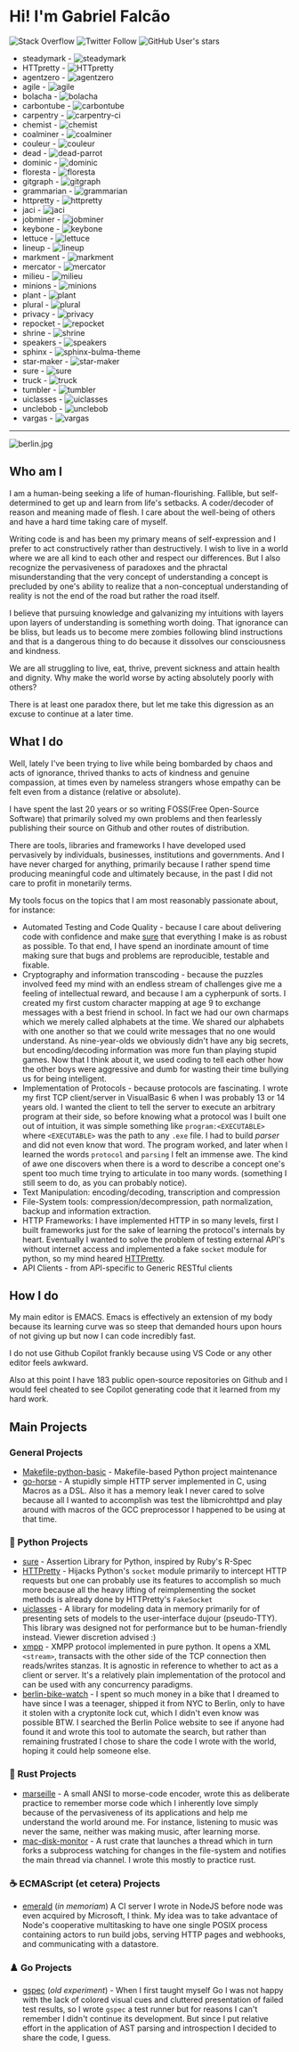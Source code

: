 # Hi! I'm Gabriel Falcão

![Stack Overflow](https://img.shields.io/badge/stackoverflow-orange?style=default&logo=stackoverflow&logoColor=orange&label=gabrielfalcao&labelColor=black&color=orange&link=https%3A%2F%2Fstackoverflow.com%2Fusers%2F460989%2Fgabriel-falc%25c3%25a3o)
![Twitter Follow](https://img.shields.io/twitter/follow/gabrielfalcao)
![GitHub User's stars](https://img.shields.io/github/stars/gabrielfalcao)


<!-- ### Stats -->

<!-- ###### Python Package Downloads -->

- steadymark - ![steadymark](https://img.shields.io/pypi/dm/steadymark)
- HTTpretty - ![HTTpretty](https://img.shields.io/pypi/dm/HTTpretty)
- agentzero - ![agentzero](https://img.shields.io/pypi/dm/agentzero)
- agile - ![agile](https://img.shields.io/pypi/dm/agile)
- bolacha - ![bolacha](https://img.shields.io/pypi/dm/bolacha)
- carbontube - ![carbontube](https://img.shields.io/pypi/dm/carbontube)
- carpentry - ![carpentry-ci](https://img.shields.io/pypi/dm/carpentry-ci)
- chemist - ![chemist](https://img.shields.io/pypi/dm/chemist)
- coalminer - ![coalminer](https://img.shields.io/pypi/dm/coalminer)
- couleur - ![couleur](https://img.shields.io/pypi/dm/couleur)
- dead - ![dead-parrot](https://img.shields.io/pypi/dm/dead-parrot)
- dominic - ![dominic](https://img.shields.io/pypi/dm/dominic)
- floresta - ![floresta](https://img.shields.io/pypi/dm/floresta)
- gitgraph - ![gitgraph](https://img.shields.io/pypi/dm/gitgraph)
- grammarian - ![grammarian](https://img.shields.io/pypi/dm/grammarian)
- httpretty - ![httpretty](https://img.shields.io/pypi/dm/httpretty)
- jaci - ![jaci](https://img.shields.io/pypi/dm/jaci)
- jobminer - ![jobminer](https://img.shields.io/pypi/dm/jobminer)
- keybone - ![keybone](https://img.shields.io/pypi/dm/keybone)
- lettuce - ![lettuce](https://img.shields.io/pypi/dm/lettuce)
- lineup - ![lineup](https://img.shields.io/pypi/dm/lineup)
- markment - ![markment](https://img.shields.io/pypi/dm/markment)
- mercator - ![mercator](https://img.shields.io/pypi/dm/mercator)
- milieu - ![milieu](https://img.shields.io/pypi/dm/milieu)
- minions - ![minions](https://img.shields.io/pypi/dm/minions)
- plant - ![plant](https://img.shields.io/pypi/dm/plant)
- plural - ![plural](https://img.shields.io/pypi/dm/plural)
- privacy - ![privacy](https://img.shields.io/pypi/dm/privacy)
- repocket - ![repocket](https://img.shields.io/pypi/dm/repocket)
- shrine - ![shrine](https://img.shields.io/pypi/dm/shrine)
- speakers - ![speakers](https://img.shields.io/pypi/dm/speakers)
- sphinx - ![sphinx-bulma-theme](https://img.shields.io/pypi/dm/sphinx-bulma-theme)
- star-maker - ![star-maker](https://img.shields.io/pypi/dm/star-maker)
- sure - ![sure](https://img.shields.io/pypi/dm/sure)
- truck - ![truck](https://img.shields.io/pypi/dm/truck)
- tumbler - ![tumbler](https://img.shields.io/pypi/dm/tumbler)
- uiclasses - ![uiclasses](https://img.shields.io/pypi/dm/uiclasses)
- unclebob - ![unclebob](https://img.shields.io/pypi/dm/unclebob)
- vargas - ![vargas](https://img.shields.io/pypi/dm/vargas)
<!-- ![cello](https://img.shields.io/pypi/dm/cello) -->
<!-- ![plany](https://img.shields.io/pypi/dm/plany) -->
<!-- ![sinsky](https://img.shields.io/pypi/dm/sinsky) -->
<!-- ![xmpp](https://img.shields.io/pypi/dm/xmpp) -->

<!-- ###### Docker Image Pulls -->

<!-- ![node-google-chrome](https://img.shields.io/docker/pulls/gabrielfalcao/node-google-chrome) -->
<!-- ![drone-ci-butler](https://img.shields.io/docker/pulls/gabrielfalcao/drone-ci-butler) -->
<!-- ![nst-fakenom](https://img.shields.io/docker/pulls/gabrielfalcao/nst-fakenom) -->
<!-- ![k8s-file-server](https://img.shields.io/docker/pulls/gabrielfalcao/k8s-file-server) -->
<!-- ![file-server-base](https://img.shields.io/docker/pulls/gabrielfalcao/file-server-base) -->
<!-- ![jaci](https://img.shields.io/docker/pulls/gabrielfalcao/jaci) -->
<!-- ![jaci-web](https://img.shields.io/docker/pulls/gabrielfalcao/jaci-web) -->
<!-- ![tumbler](https://img.shields.io/docker/pulls/gabrielfalcao/tumbler) -->
<!-- ![dynamodb](https://img.shields.io/docker/pulls/gabrielfalcao/dynamodb) -->
<!-- ![dynamodb-local](https://img.shields.io/docker/pulls/gabrielfalcao/dynamodb-local) -->
<!-- ![python-db-testing](https://img.shields.io/docker/pulls/gabrielfalcao/python-db-testing) -->
<!-- ![restund](https://img.shields.io/docker/pulls/gabrielfalcao/restund) -->
<!-- ![prosody](https://img.shields.io/docker/pulls/gabrielfalcao/prosody) -->
<!-- ![radlab](https://img.shields.io/docker/pulls/gabrielfalcao/radlab) -->
<!-- ![alpine37-python3-node9111](https://img.shields.io/docker/pulls/gabrielfalcao/alpine37-python3-node9111) -->
<!-- ![shortage](https://img.shields.io/docker/pulls/gabrielfalcao/shortage) -->
<!-- ![cognodes-react](https://img.shields.io/docker/pulls/gabrielfalcao/cognodes-react) -->

--------------------------------


![berlin.jpg](berlin.jpg)

## Who am I

I am a human-being seeking a life of human-flourishing. Fallible, but self-determined to get up and learn from life's setbacks.
A coder/decoder of reason and meaning made of flesh. I care about the well-being of others and have a hard time taking care of myself.

Writing code is and has been my primary means of self-expression and I
prefer to act constructively rather than destructively.  I wish to
live in a world where we are all kind to each other and respect our
differences. But I also recognize the pervasiveness of paradoxes and
the phractal misunderstanding that the very concept of understanding a
concept is precluded by one's ability to realize that a non-conceptual
understanding of reality is not the end of the road but rather the
road itself.

I believe that pursuing knowledge and galvanizing my intuitions with
layers upon layers of understanding is something worth doing. That
ignorance can be bliss, but leads us to become mere zombies following
blind instructions and that is a dangerous thing to do because it
dissolves our consciousness and kindness.

We are all struggling to live, eat, thrive, prevent sickness and
attain health and dignity. Why make the world worse by acting
absolutely poorly with others?

There is at least one paradox there, but let me take this digression as an excuse to continue at a later time.


## What I do

Well, lately I've been trying to live while being bombarded by chaos and
acts of ignorance, thrived thanks to acts of kindness and genuine
compassion, at times even by nameless strangers whose empathy can be
felt even from a distance (relative or absolute).

I have spent the last 20 years or so writing FOSS(Free Open-Source
Software) that primarily solved my own problems and then fearlessly
publishing their source on Github and other routes of distribution.

There are tools, libraries and frameworks I have developed used
pervasively by individuals, businesses, institutions and
governments. And I have never charged for anything, primarily because
I rather spend time producing meaningful code and ultimately because,
in the past I did not care to profit in monetarily terms.

My tools focus on the topics that I am most reasonably passionate
about, for instance:

* Automated Testing and Code Quality - because I care about delivering code with confidence and make [sure](https://github.com/gabrielfalcao/sure) that everything I make is as robust as possible. To that end, I have spend an inordinate amount of time making sure that bugs and problems are reproducible, testable and fixable.
* Cryptography and information transcoding - because the puzzles involved feed my mind with an endless stream of challenges give me a feeling of intellectual reward, and because I am a cypherpunk of sorts. I created my first custom character mapping at age 9 to exchange messages with a best friend in school. In fact we had our own charmaps which we merely called alphabets at the time. We shared our alphabets with one another so that we could write messages that no one would understand. As nine-year-olds we obviously didn't have any big secrets, but encoding/decoding information was more fun than playing stupid games. Now that I think about it, we used coding to tell each other how the other boys were aggressive and dumb for wasting their time bullying us for being intelligent.
* Implementation of Protocols - because protocols are fascinating. I wrote my first TCP client/server in VisualBasic 6 when I was probably 13 or 14 years old. I wanted the client to tell the server to execute an arbitrary program at their side, so before knowing what a protocol was I built one out of intuition, it was simple something like `program:<EXECUTABLE>` where `<EXECUTABLE>` was the path to any `.exe` file. I had to build *parser* and did not even know that word. The program worked, and later when I learned the words `protocol` and `parsing` I felt an immense awe. The kind of awe one discovers when there is a word to describe a concept one's spent too much time trying to articulate in too many words. (something I still seem to do, as you can probably notice).
* Text Manipulation: encoding/decoding, transcription and compression
* File-System tools: compression/decompression, path normalization, backup and information extraction.
* HTTP Frameworks: I have implemented HTTP in so many levels, first I built frameworks just for the sake of learning the protocol's internals by heart. Eventually I wanted to solve the problem of testing external API's without internet access and implemented a fake `socket` module for python, so my mind heared [HTTPretty](https://github.com/gabrielfalcao/HTTpretty).
* API Clients - from API-specific to Generic RESTful clients

## How I do

My main editor is EMACS. Emacs is effectively an extension of my body
because its learning curve was so steep that demanded hours upon hours
of not giving up but now I can code incredibly fast.

I do not use Github Copilot frankly because using VS Code or any other
editor feels awkward.

Also at this point I have 183 public open-source repositories on
Github and I would feel cheated to see Copilot generating code that it
learned from my hard work.


## Main Projects


### General Projects

- [Makefile-python-basic](https://github.com/gabrielfalcao/Makefile-python-basic) - Makefile-based Python project maintenance
- [go-horse](https://github.com/gabrielfalcao/go-horse) - A stupidly simple HTTP server implemented in C, using Macros as a DSL. Also it has a memory leak I never cared to solve because all I wanted to accomplish was test the libmicrohttpd and play around with macros of the GCC preprocessor I happened to be using at that time.


### 🐍 Python Projects

- [sure](https://github.com/gabrielfalcao/sure) - Assertion Library for Python, inspired by Ruby's R-Spec
- [HTTPretty](https://github.com/gabrielfalcao/HTTpretty) - Hijacks Python's `socket` module primarily to intercept HTTP requests but one can probably use its features to accomplish so much more because all the heavy lifting of reimplementing the socket methods is already done by HTTPretty's `FakeSocket`
- [uiclasses](https://github.com/gabrielfalcao/uiclasses) - A library for modeling data in memory primarily for of presenting sets of models to the user-interface dujour (pseudo-TTY). This library was designed not for performance but to be human-friendly instead. Viewer discretion advised :)
- [xmpp](https://github.com/gabrielfalcao/xmpp) - XMPP protocol implemented in pure python. It opens a XML `<stream>`, transacts with the other side of the TCP connection then reads/writes stanzas. It is agnostic in reference to whether to act as a client or server. It's a relatively plain implementation of the protocol and can be used with any concurrency paradigms.
- [berlin-bike-watch](https://github.com/gabrielfalcao/berlin-bike-watch) - I spent so much money in a bike that I dreamed to have since I was a teenager, shipped it from NYC to Berlin, only to have it stolen with a cryptonite lock cut, which I didn't even know was possible BTW. I searched the Berlin Police website to see if anyone had found it and wrote this tool to automate the search, but rather than remaining frustrated I chose to share the code I wrote with the world, hoping it could help someone else.

### 🦀 Rust Projects

- [marseille](https://github.com/gabrielfalcao/marseille) - A small ANSI to morse-code encoder, wrote this as deliberate practice to remember morse code which I inherently love simply because of the pervasiveness of its applications and help me understand the world around me. For instance, listening to music was never the same, neither was making music, after learning morse.
- [mac-disk-monitor](https://github.com/gabrielfalcao/mac-disk-monitor) - A rust crate that launches a thread which in turn forks a subprocess watching for changes in the file-system and notifies the main thread via channel. I wrote this mostly to practice rust.

### ☕️ ECMAScript (et cetera) Projects

- [emerald](https://www.npmjs.com/package/emerald) (*in memoriam*) A CI server I wrote in NodeJS before node was even acquired by Microsoft, I think. My idea was to take advantace of Node's cooperative multitasking to have one single POSIX process containing actors to run build jobs, serving HTTP pages and webhooks, and communicating with a datastore.


### ♟️ Go Projects

- [gspec](https://github.com/gabrielfalcao/gspec) (*old experiment*) - When I first taught myself Go I was not happy with the lack of colored visual cues and cluttered presentation of failed test results, so I wrote `gspec` a test runner but for reasons I can't remember I didn't continue its development. But since I put relative effort in the application of AST parsing and introspection I decided to share the code, I guess.
